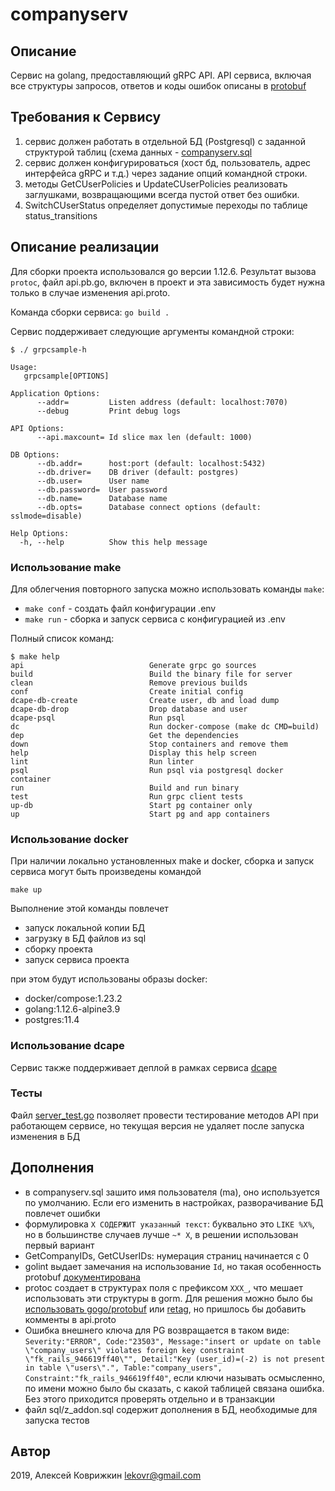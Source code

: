 # companyserv

## Описание

Сервис на golang, предоставляющий gRPC API. API сервиса, включая все структуры запросов, ответов и коды ошибок описаны в [protobuf](grpccompanyserv/api.proto)

## Требования к Сервису

1. сервис должен работать в отдельной БД (Postgresql) с заданной структурой таблиц (схема данных - [companyserv.sql](sql/companyserv.sql)
2. сервис должен конфигурироваться (хост бд, пользователь, адрес интерфейса gRPC и т.д.) через задание опций командной строки. 
3. методы GetCUserPolicies и UpdateCUserPolicies реализовать заглушками, возвращающими всегда пустой ответ без ошибки.
4. SwitchCUserStatus определяет допустимые переходы по таблице status_transitions

## Описание реализации

Для сборки проекта использовался go версии 1.12.6. Результат вызова `protoc`, файл api.pb.go, включен в проект и эта зависимость будет нужна только в случае изменения api.proto.

Команда сборки сервиса: `go build .`

Сервис поддерживает следующие аргументы командной строки:
```
$ ./ grpcsample-h

Usage:
   grpcsample[OPTIONS]

Application Options:
      --addr=         Listen address (default: localhost:7070)
      --debug         Print debug logs

API Options:
      --api.maxcount= Id slice max len (default: 1000)

DB Options:
      --db.addr=      host:port (default: localhost:5432)
      --db.driver=    DB driver (default: postgres)
      --db.user=      User name
      --db.password=  User password
      --db.name=      Database name
      --db.opts=      Database connect options (default: sslmode=disable)

Help Options:
  -h, --help          Show this help message

```

### Использование make

Для облегчения повторного запуска можно использовать команды `make`:
* `make conf` - создать файл конфигурации .env
* `make run` - сборка и запуск сервиса с конфигурацией из .env   

Полный список команд:
```
$ make help
api                            Generate grpc go sources
build                          Build the binary file for server
clean                          Remove previous builds
conf                           Create initial config
dcape-db-create                Create user, db and load dump
dcape-db-drop                  Drop database and user
dcape-psql                     Run psql
dc                             Run docker-compose (make dc CMD=build)
dep                            Get the dependencies
down                           Stop containers and remove them
help                           Display this help screen
lint                           Run linter
psql                           Run psql via postgresql docker container
run                            Build and run binary
test                           Run grpc client tests
up-db                          Start pg container only
up                             Start pg and app containers

```

### Использование docker

При наличии локально установленных make и docker, сборка и запуск сервиса могут быть произведены командой
```
make up
```
Выполнение этой команды повлечет
* запуск локальной копии БД
* загрузку в БД файлов из sql
* сборку проекта
* запуск сервиса проекта

при этом будут использованы образы docker:
* docker/compose:1.23.2
* golang:1.12.6-alpine3.9
* postgres:11.4

### Использование dcape

Сервис также поддерживает деплой в рамках сервиса [dcape](https://github.com/dopos/dcape)

### Тесты

Файл [server_test.go](server_test.go) позволяет провести тестирование методов API при работающем сервисе, но текущая версия не удаляет после запуска изменения в БД

## Дополнения

* в companyserv.sql зашито имя пользователя (ma), оно используется по умолчанию. Если его изменить в настройках, разворачивание БД повлечет ошибки
* формулировка `X СОДЕРЖИТ указанный текст`: буквально это `LIKE %X%`, но в большинстве случаев лучше `~* X`, в решении использован первый вариант
* GetCompanyIDs, GetCUserIDs: нумерация страниц начинается с 0
* golint выдает замечания на использование `Id`, но такая особенность protobuf [документирована](https://github.com/golang/protobuf/issues/73#issuecomment-138699104)
* protoc создает в структурах поля с префиксом `XXX_`, что мешает использовать эти структуры в gorm. Для решения можно было бы [использовать gogo/protobuf](https://github.com/golang/protobuf/issues/52#issuecomment-284219742) или [retag](https://github.com/golang/protobuf/issues/52#issuecomment-295596893), но пришлось бы добавить комменты в api.proto
* Ошибка внешнего ключа для PG возвращается в таком виде: `Severity:"ERROR", Code:"23503", Message:"insert or update on table \"company_users\" violates foreign key constraint \"fk_rails_946619ff40\"", Detail:"Key (user_id)=(-2) is not present in table \"users\".", Table:"company_users", Constraint:"fk_rails_946619ff40"`, если ключи называть осмысленно, по имени можно было бы сказать, с какой таблицей связана ошибка. Без этого приходится проверять отдельно и в транзакции
* файл sql/z_addon.sql содержит дополнения в БД, необходимые для запуска тестов

## Автор

2019, Алексей Коврижкин <lekovr@gmail.com>
